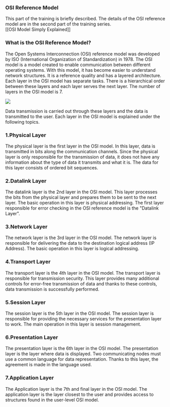 ### OSI Reference Model

This part of the training is briefly described. The details of the OSI reference model are in the second part of the training series.  
[[OSI Model Simply Explained]] 

### What is the OSI Reference Model?

The Open Systems Interconnection (OSI) reference model was developed by ISO (International Organization of Standardization) in 1978. The OSI model is a model created to enable communication between different operating systems. With this model, it has become easier to understand network structures. It is a reference quality and has a layered architecture. Each layer in the OSI model has separate tasks. There is a hierarchical order between these layers and each layer serves the next layer. The number of layers in the OSI model is 7.  

![](https://ld-images-2.s3.us-east-2.amazonaws.com/Network+Fundamentals/images/osi1.png)

  
Data transmission is carried out through these layers and the data is transmitted to the user. Each layer in the OSI model is explained under the following topics.  
  

### 1.Physical Layer

The physical layer is the first layer in the OSI model. In this layer, data is transmitted in bits along the communication channels. Since the physical layer is only responsible for the transmission of data, it does not have any information about the type of data it transmits and what it is. The data for this layer consists of ordered bit sequences.  
  

### 2.Datalink Layer

The datalink layer is the 2nd layer in the OSI model. This layer processes the bits from the physical layer and prepares them to be sent to the next layer. The basic operation in this layer is physical addressing. The first layer responsible for error checking in the OSI reference model is the "Datalink Layer".  
  

### 3.Network Layer

The network layer is the 3rd layer in the OSI model. The network layer is responsible for delivering the data to the destination logical address (IP Address). The basic operation in this layer is logical addressing.  
  

### 4.Transport Layer

The transport layer is the 4th layer in the OSI model. The transport layer is responsible for transmission security. This layer provides many additional controls for error-free transmission of data and thanks to these controls, data transmission is successfully performed.  
  

### 5.Session Layer

The session layer is the 5th layer in the OSI model. The session layer is responsible for providing the necessary services for the presentation layer to work. The main operation in this layer is session management.  
  

### 6.Presentation Layer

The presentation layer is the 6th layer in the OSI model. The presentation layer is the layer where data is displayed. Two communicating nodes must use a common language for data representation. Thanks to this layer, the agreement is made in the language used.  
  

### 7.Application Layer

The Application layer is the 7th and final layer in the OSI model. The application layer is the layer closest to the user and provides access to structures found in the user-level OSI model.